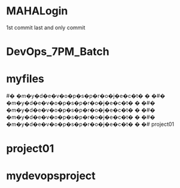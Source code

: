 # MAHALogin
1st  commit
last and only commit


# DevOps_7PM_Batch
# myfiles
#� �m�y�d�e�v�o�p�s�p�r�o�j�e�c�t�
�
�#� �m�y�d�e�v�o�p�s�p�r�o�j�e�c�t�
�
�#� �m�y�d�e�v�o�p�s�p�r�o�j�e�c�t�
�
�#� �m�y�d�e�v�o�p�s�p�r�o�j�e�c�t�
�
�#� �m�y�d�e�v�o�p�s�p�r�o�j�e�c�t�
�
�# project01
# project01
# mydevopsproject
